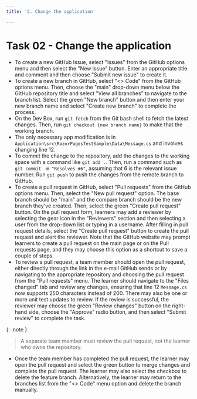 ```yaml
---
title: '2. Change the application'

---
```


# Task 02 - Change the application

- To create a new GitHub Issue, select "Issues" from the GitHub options menu and then select the "New issue" button. Enter an appropriate title and comment and then choose "Submit new issue" to create it.
- To create a new branch in GitHub, select "<> Code" from the GitHub options menu. Then, choose the "main" drop-down menu below the GitHub repository title and select "View all branches" to navigate to the branch list. Select the green "New branch" button and then enter your new branch name and select "Create new branch" to complete the process.
- On the Dev Box, run `git fetch` from the Git bash shell to fetch the latest changes. Then, run `git checkout {new branch name}` to make that the working branch.
- The only necessary app modification is in `Application\src\RazorPagesTestSample\Data\Message.cs` and involves changing line 12.
- To commit the change to the repository, add the changes to the working space with a command like `git add .`. Then, run a command such as `git commit -m "Resolves #6"`, assuming that 6 is the relevant issue number. Run `git push` to push the changes from the remote branch to GitHub.
- To create a pull request in GitHub, select "Pull requests" from the GitHub options menu. Then, select the "New pull request" option. The base branch should be "main" and the compare branch should be the new branch they've created. Then, select the green "Create pull request" button. On the pull request form, learners may add a reviewer by selecting the gear icon in the "Reviewers" section and then selecting a user from the drop-down list or typing in a username. After filling in pull request details, select the "Create pull request" button to create the pull request and alert the reviewer. Note that the GitHub website may prompt learners to create a pull request on the main page or on the Pull requests page, and they may choose this option as a shortcut to save a couple of steps.
- To review a pull request, a team member should open the pull request, either directly through the link in the e-mail GitHub sends or by navigating to the appropriate repository and choosing the pull request from the "Pull requests" menu. The learner should navigate to the "Files changed" tab and review any changes, ensuring that line 12 `Message.cs` now supports 250 characters instead of 200. There may also be one or more unit test updates to review. If the review is successful, the reviewer may choose the green "Review changes" button on the right-hand side, choose the "Approve" radio button, and then select "Submit review" to complete the task.

{: .note }
> A separate team member must review the pull request, not the learner who owns the repository.

- Once the team member has completed the pull request, the learner may open the pull request and select the green button to merge changes and complete the pull request. The learner may also select the checkbox to delete the feature branch. Alternatively, the learner may return to the branches list from the "<> Code" menu option and delete the branch manually.
